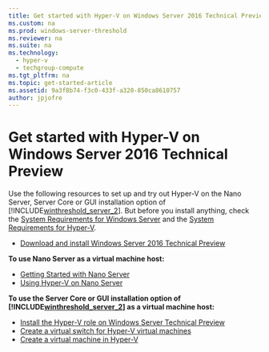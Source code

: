 ```yaml
---
title: Get started with Hyper-V on Windows Server 2016 Technical Preview
ms.custom: na
ms.prod: windows-server-threshold
ms.reviewer: na
ms.suite: na
ms.technology: 
  - hyper-v
  - techgroup-compute
ms.tgt_pltfrm: na
ms.topic: get-started-article
ms.assetid: 9a3f8b74-f3c0-433f-a320-850ca8610757
author: jpjofre
---
```

# Get started with Hyper-V on Windows Server 2016 Technical Preview
  
  
Use the following resources to set up and try out Hyper-V on the Nano Server, Server Core or GUI installation option of [!INCLUDE[winthreshold_server_2](includes/winthreshold_server_2_md.md)]. But before you install anything, check the  [System Requirements for Windows Server](System-Requirements--and-Installation.md) and the [System Requirements for Hyper-V](System-requirements-for-Hyper-V-on-Windows-Server-2016-Technical-Preview.md).    
-   [Download and install Windows Server 2016 Technical Preview](http://www.microsoft.com/en-us/evalcenter/evaluate-windows-server-technical-preview)  
	  
**To use Nano Server as a virtual machine host:**  
-   [Getting Started with Nano Server](Getting-Started-with-Nano-Server.md)  
-   [Using Hyper-V on Nano Server](Getting-Started-with-Nano-Server.md#BKMK_HyperV)  
  
**To use the Server Core or GUI installation option of  [!INCLUDE[winthreshold_server_2](includes/winthreshold_server_2_md.md)] as a virtual machine host:**  
-   [Install the Hyper-V role on Windows Server Technical Preview](Install-the-Hyper-V-role-on-Windows-Server-Technical-Preview.md)  
-   [Create a virtual switch for Hyper-V virtual machines](Create-a-virtual-switch-for-Hyper-V-virtual-machines.md)  
-   [Create a virtual machine in Hyper-V](Create-a-virtual-machine-in-Hyper-V.md)  
  

